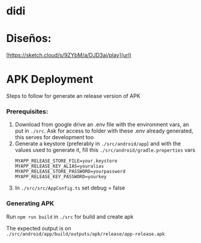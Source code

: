 # didi

# Diseños:
[https://sketch.cloud/s/9ZYbM/a/DJD3aj/play](url)


# APK Deployment
Steps to follow for generate an release version of APK
### Prerequisites:
1. Download from google drive an .env file with the environment vars, an put in `./src`. Ask for access to folder with these .env already generated, this serves for development too
2. Generate a keystore (preferably in `./src/android/app`) and with the values used to generate it, fill this `./src/android/gradle.properties` vars
    ````
    MYAPP_RELEASE_STORE_FILE=your.keystore
    MYAPP_RELEASE_KEY_ALIAS=youralias
    MYAPP_RELEASE_STORE_PASSWORD=yourpassword
    MYAPP_RELEASE_KEY_PASSWORD=yourkey
2. In `./src/src/AppConfig.ts` set debug = false

### Generating APK 
Run `npm run build` in `./src` for build and create apk

The expected output is on `./src/android/app/build/outputs/apk/release/app-release.apk`
